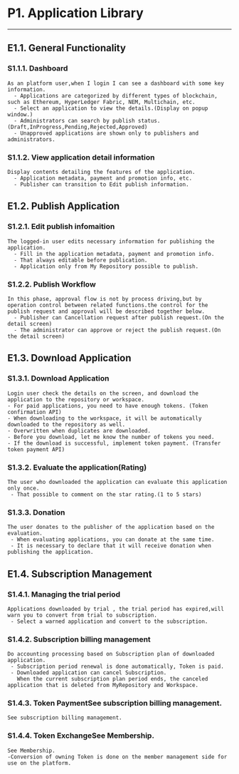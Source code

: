 # P1. Application Library
---
## E1.1. General Functionality
### S1.1.1. Dashboard

```
As an platform user,when I login I can see a dashboard with some key information.
  - Applications are categorized by different types of blockchain, such as Ethereum, HyperLedger Fabric, NEM, Multichain, etc.
  - Select an application to view the details.(Display on popup window.)
  - Administrators can search by publish status.(Draft,InProgress,Pending,Rejected,Approved)
  - Unapproved applications are shown only to publishers and administrators.
```

  
### S1.1.2. View application detail information

```
Display contents detailing the features of the application.
  - Application metadata, payment and promotion info, etc.
  - Publisher can transition to Edit publish information.
```

## E1.2. Publish Application
### S1.2.1. Edit publish infomaition

```
The logged-in user edits necessary information for publishing the application.
  - Fill in the application metadata, payment and promotion info.
  - That always editable before publication.
  - Application only from My Repository possible to publish.
```

### S1.2.2. Publish Workflow

```
In this phase, approval flow is not by process driving,but by operation control between related functions.the control for the publish request and approval will be described together below.
  - Publisher can Cancellation request after publish request.(On the detail screen)
  - The administrator can approve or reject the publish request.(On the detail screen)
```

## E1.3. Download  Application
### S1.3.1. Download Application

```
Login user check the details on the screen, and download the application to the repository or workspace.
- For paid applications, you need to have enough tokens. (Token confirmation API)
- When downloading to the workspace, it will be automatically downloaded to the repository as well.
- Overwritten when duplicates are downloaded.
- Before you download, let me know the number of tokens you need.
- If the download is successful, implement token payment. (Transfer token payment API)
```

### S1.3.2. Evaluate the application(Rating)

```
The user who downloaded the application can evaluate this application only once.
 - That possible to comment on the star rating.(1 to 5 stars)
```

### S1.3.3. Donation

```
The user donates to the publisher of the application based on the evaluation.
 - When evaluating applications, you can donate at the same time.
 - It is necessary to declare that it will receive donation when publishing the application.
```

## E1.4. Subscription Management
### S1.4.1. Managing the trial period

```
Applications downloaded by trial , the trial period has expired,will warn you to convert from trial to subscription.
 - Select a warned application and convert to the subscription.
```

### S1.4.2. Subscription billing management

```
Do accounting processing based on Subscription plan of downloaded application.
 - Subscription period renewal is done automatically, Token is paid.
 - Downloaded application can cancel Subscription.
   When the current subscription plan period ends, the canceled application that is deleted from MyRepository and Workspace.
```

### S1.4.3. Token PaymentSee subscription billing management.

```
See subscription billing management.
```

### S1.4.4. Token ExchangeSee Membership.

```
See Membership.
-Conversion of owning Token is done on the member management side for use on the platform.
```

